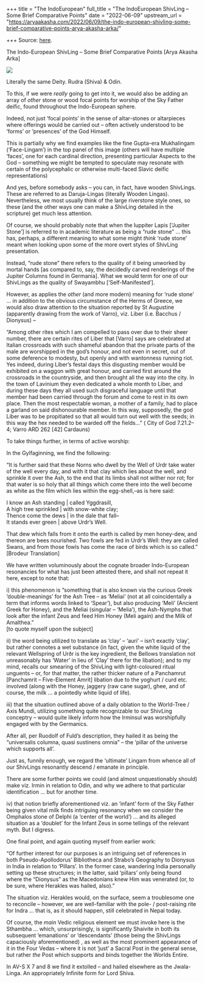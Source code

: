 +++
title = "The IndoEuropean"
full_title = "The IndoEuropean ShivLing – Some Brief Comparative Points"
date = "2022-06-09"
upstream_url = "https://aryaakasha.com/2022/06/09/the-indo-european-shivling-some-brief-comparative-points-arya-akasha-arka/"

+++
Source: [here](https://aryaakasha.com/2022/06/09/the-indo-european-shivling-some-brief-comparative-points-arya-akasha-arka/).

The Indo-European ShivLing – Some Brief Comparative Points [Arya Akasha Arka]

![](https://aryaakasha.files.wordpress.com/2022/06/arya-akasha-shivling-meme.png?w=682)

Literally the same Deity. Rudra (Shiva) & Odin.

To this, if we were *really* going to get into it, we would also be adding an array of *other* stone or wood focal points for worship of the Sky Father deific, found throughout the Indo-European sphere.

Indeed, not just ‘focal points’ in the sense of altar-stones or altarpieces where offerings would be carried out – often actively understood to be ‘forms’ or ‘presences’ of the God Himself.

This is partially why we find examples like the fine Gupta-era Mukhalingam (‘Face-Lingam’) in the top panel of this image (others will have multiple ‘faces’, one for each cardinal direction, presenting particular Aspects to the God – something we might be tempted to speculate may resonate with certain of the polycephalic or otherwise multi-faced Slavic deific representations)

And yes, before somebody asks – you can, in fact, have wooden ShivLings. These are referred to as Daruja-Lingas (literally Wooden Lingas). Nevertheless, we most usually think of the large riverstone style ones, so these (and the other ways one can make a ShivLing detailed in the scripture) get much less attention.

Of course, we should probably note that when the Iuppiter Lapis \[‘Jupiter Stone’\] is referred to in academic literature as being a “rude stone” … this has, perhaps, a different meaning to what some might *think* ‘rude stone’ meant when looking upon some of the more overt styles of ShivLing presentation.

Instead, “rude stone” there refers to the quality of it being unworked by mortal hands \[as compared to, say, the decidedly carved renderings of the Jupiter Columns found in Germania\]. What we would term for one of our ShivLings as the quality of Swayambhu \[‘Self-Manifested’\].

However, as applies the *other* (and more modern) meaning for ‘rude stone’ … in addition to the obvious circumstance of the Herms of Greece, we would also draw attention to the situation reported by St Augustine (apparently drawing from the work of Varro), viz. Liber (i.e. Bacchus / Dionysus) –

“Among other rites which I am compelled to pass over due to their sheer number, there are certain rites of Liber that \[Varro\] says are celebrated at Italian crossroads with such shameful abandon that the private parts of the male are worshipped in the god’s honour, and not even in secret, out of some deference to modesty, but openly and with wantonness running riot. Yes indeed, during Liber’s festal days this disgusting member would be exhibited on a waggon with great honour, and carried first around the crossroads in the countryside, and then brought all the way into the city. In the town of Lavinium they even dedicated a whole month to Liber, and during these days they all used such disgraceful language until that member had been carried through the forum and come to rest in its own place. Then the most respectable woman, a mother of a family, had to place a garland on said dishonourable member. In this way, supposedly, the god Liber was to be propitiated so that all would turn out well with the seeds; in this way the hex needed to be warded off the fields…” ( City of God 7.21.2–4; Varro ARD 262 \[42\] Cardauns)

To take things further, in terms of active worship:

In the Gylfaginning, we find the following:

“It is further said that these Norns who dwell by the Well of Urdr take water of the well every day, and with it that clay which lies about the well, and sprinkle it over the Ash, to the end that its limbs shall not wither nor rot; for that water is so holy that all things which come there into the well become as white as the film which lies within the egg-shell,–as is here said:

I know an Ash standing \| called Yggdrasill,  
A high tree sprinkled \| with snow-white clay;  
Thence come the dews \| in the dale that fall–  
It stands ever green \| above Urdr’s Well.

That dew which falls from it onto the earth is called by men honey-dew, and thereon are bees nourished. Two fowls are fed in Urdr’s Well: they are called Swans, and from those fowls has come the race of birds which is so called.”  
\[Brodeur Translation\]

We have written voluminously about the cognate broader Indo-European resonancies for what has just been attested there, and shall not repeat it here, except to note that:

i\) this phenomenon is “something that is also known via the curious Greek ‘double-meanings’ for the Ash Tree – as ‘Meliai’ (not at all coincidentally a term that informs words linked to ‘Spear’), but also producing ‘Meli’ (Ancient Greek for Honey), and the Meliai (singular – ‘Melia’), the Ash-Nymphs that look after the infant Zeus and feed Him Honey (Meli again) and the Milk of Amalthea.”  
\[to quote myself upon the subject\]  

ii\) the word being utilized to translate as ‘clay’ – ‘auri’ – isn’t exactly ‘clay’, but rather connotes a wet substance (in fact, given the white liquid of the relevant Wellspring of Urðr is the key ingredient, the Bellows translation not unreasonably has ‘Water’ in lieu of ‘Clay’ there for the libation); and to my mind, recalls our smearing of the ShivLing with light-coloured ritual unguents – or, for that matter, the rather thicker nature of a Panchamrut \[Panchamrit – Five-Element Amrit\] libation due to the yoghurt / curd etc. involved (along with the Honey, jaggery (raw cane sugar), ghee, and of course, the milk … a pointedly white liquid of life).

iii\) that the situation outlined above of a daily oblation to the World-Tree / Axis Mundi, utilizing something quite recognizable to our ShivLing conceptry – would quite likely inform how the Irminsul was worshipfully engaged with by the Germanics.

After all, per Ruodolf of Fuld’s description, they hailed it as being the “universalis columna, quasi sustinens omnia” – the ‘pillar of the universe which supports all’.

Just as, funnily enough, we regard the ‘ultimate’ Lingam from whence all of our ShivLings resonantly descend / emanate in principle.

There are some further points we could (and almost unquestionably should) make viz. Irmin in relation to Odin, and why we adhere to that particular identification … but for another time.

iv\) that notion briefly aforementioned viz. an ‘infant’ form of the Sky Father being given vital milk finds intriguing resonancy when we consider the Omphalos stone of Delphi (a ‘center of the world’) … and its alleged situation as a ‘doublet’ for the Infant Zeus in some tellings of the relevant myth. But I digress.

One final point, and again quoting myself from earlier work:

“Of further interest for our purposes is an intriguing set of references in both Pseudo-Apollodorus’ Bibliotheca and Strabo’s Geography to Dionysus in India in relation to ‘Pillars’. In the former case, wandering India personally setting up these structures; in the latter, said ‘pillars’ only being found where the “Dionysus” as the Macedonians knew Him was venerated (or, to be sure, where Herakles was hailed, also).”

The situation viz. Herakles would, on the surface, seem a troublesome one to reconcile – however, we are well-familiar with the pole- / post-raising rite for Indra … that is, as it should happen, still celebrated in Nepal today.

Of course, the *main* Vedic religious element we must invoke here is the Sthambha … which, unsurprisingly, is significantly Shaivite in both its subsequent ’emanations’ or ‘descendants’ (those being the ShivLings capaciously aforementioned) , as well as the most prominent appearance of it in the Four Vedas – where it is not ‘just’ a Sacral Post in the general sense, but rather *the* Post which supports and binds together the Worlds Entire.

In AV-S X 7 and 8 we find it extolled – and hailed elsewhere as the Jwala-Linga. An appropriately Infinite form for Lord Shiva.
